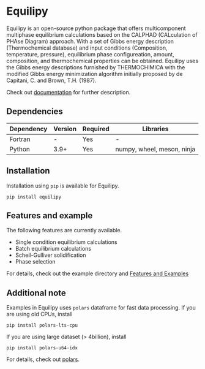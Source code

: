 # Equilipy
Equilipy is an open-source python package that offers multicomponent multiphase equilibrium calculations based on the CALPHAD (CALculation of PHAse Diagram) approach. With a set of Gibbs energy description (Thermochemical database) and input conditions (Composition, temperature, pressure), equilibrium phase configureation, amount, composition, and thermochemical properties can be obtained. Equilipy uses the Gibbs energy descriptions furnished by THERMOCHIMICA with the modified Gibbs energy minimization algorithm initially proposed by de Capitani, C. and Brown, T.H. (1987).

Check out [documentation](https://ornl.github.io/Equilipy/) for further description.

## Dependencies
|Dependency | Version  | Required | Libraries |
|---------- | -------  |--------  |-------    |
|Fortran    | -        | Yes      | -
|Python     | 3.9+     | Yes      | numpy, wheel, meson, ninja


## Installation

Installation using `pip` is available for Equilipy.
```
pip install equilipy
```

## Features and example
The following features are currently available.
- Single condition equilibrium calculations
- Batch equilibrium calculations
- Scheil-Gulliver solidification
- Phase selection

For details, check out the example directory and [Features and Examples](https://ornl.github.io/Equilipy/features.html)


## Additional note
Examples in Equilipy uses `polars` dataframe for fast data processing. If you are using old CPUs, install
```
pip install polars-lts-cpu
```
If you are using large dataset (> 4billion), install 
```
pip install polars-u64-idx
```
For details, check out [polars](https://docs.pola.rs/).